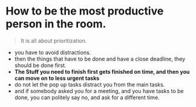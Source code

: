 # How to be the most productive person in the room. 
> It is all about prioritization.
* you have to avoid distractions. 
* then the things that have to be done and have a close deadline, they should be done first. 
* **The Stuff you need to finish first gets finished on time, and then you can move on to less urgent tasks**
* do not let the pop up tasks distract you from the main tasks.
* and if somebody asked you for a meeting, and you have tasks to be done, you can politely say no, and ask for a different time.